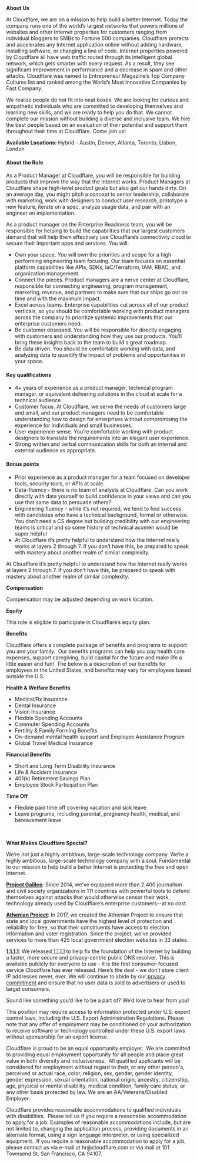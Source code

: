 <div class="content-intro">
	<div><strong>About Us</strong></div>
	<div>
		<p>At Cloudflare, we are on a mission to help build a better Internet. Today the company runs one of the world’s largest networks that powers millions of websites and other Internet properties for customers ranging from individual bloggers to SMBs to Fortune 500 companies. Cloudflare protects and accelerates any Internet application online without adding hardware, installing software, or changing a line of code. Internet properties powered by Cloudflare all have web traffic routed through its intelligent global network, which gets smarter with every request. As a result, they see significant improvement in performance and a decrease in spam and other attacks. Cloudflare was named to Entrepreneur Magazine’s Top Company Cultures list and ranked among the World’s Most Innovative Companies by Fast Company.&nbsp;</p>
		<p><span style="font-weight: 400;">We realize people do not fit into neat boxes. We are looking for curious and empathetic individuals who are committed to developing themselves and learning new skills, and we are ready to help you do that. We cannot complete our mission without building a diverse and inclusive team. We hire the best people based on an evaluation of their potential and support them throughout their time at Cloudflare. Come join us!&nbsp;</span></p>
	</div>
</div>
<p><strong>Available Locations:&nbsp;</strong>Hybrid - Austin, Denver, Atlanta, Toronto, Lisbon, London</p>
<h4>About the Role</h4>
<p>As a Product Manager at Cloudflare, you will be responsible for building products that improve the way that the Internet works. Product Managers at Cloudflare shape high-level product goals but also get our hands dirty. On an average day, you might pitch a concept to senior leadership, collaborate with marketing, work with designers to conduct user research, prototype a new feature, iterate on a spec, analyze usage data, and pair with an engineer on implementation.</p>
<p>As a product manager on the Enterprise Readiness team, you will be responsible for helping to build the capabilities that our largest customers demand that will help them effectively use Cloudflare’s connectivity cloud to secure their important apps and services. You will:</p>
<ul>
	<li>Own your space. You will own the priorities and scope for a high performing engineering team focusing. Our team focuses on essential platform capabilities like APIs, SDKs, IaC/Terraform, IAM, RBAC, and organization management.&nbsp;</li>
	<li>Connect the pieces. Product managers are a nerve center at Cloudflare, responsible for connecting engineering, program management, marketing, revenue, and partners to make sure that our ships go out on time and with the maximum impact.&nbsp;</li>
	<li>Excel across teams. Enterprise capabilities cut across all of our product verticals, so you should be comfortable working with product managers across the company to prioritize systemic improvements that our enterprise customers need.</li>
	<li>Be customer obsessed. You will be responsible for directly engaging with customers and understanding how they use our products. You’ll bring these insights back to the team to build a great roadmap.&nbsp;</li>
	<li>Be data driven. You should be comfortable working with data, and analyzing data to quantify the impact of problems and opportunities in your space.&nbsp;</li>
</ul>
<h4>Key qualifications</h4>
<ul>
	<li>4+ years of experience as a product manager, technical program manager, or equivalent delivering solutions in the cloud at scale for a technical audience&nbsp;</li>
	<li>Customer focus. At Cloudflare, we serve the needs of customers large and small, and our product managers need to be comfortable understanding how to design for enterprises without compromising the experience for individuals and small businesses.&nbsp;</li>
	<li>User experience sense. You’re comfortable working with product designers to translate the requirements into an elegant user experience.&nbsp;</li>
	<li>Strong written and verbal communication skills for both an internal and external audience as appropriate.&nbsp;</li>
</ul>
<h4>Bonus points</h4>
<ul>
	<li>Prior experience as a product manager for a team focused on developer tools, security tools, or APIs at scale.&nbsp;</li>
	<li>Data-fluency - there is no team of analysts at Cloudflare. Can you work directly with data yourself to build confidence in your views and can you use that same data to persuade others?&nbsp;&nbsp;</li>
	<li>Engineering fluency - while it’s not required, we tend to find success with candidates who have a technical background, formal or otherwise. You don’t need a CS degree but building credibility with our engineering teams is critical and so some history of technical acumen would be super helpful</li>
	<li>At Cloudflare it’s pretty helpful to understand how the Internet really works at layers 2 through 7. If you don’t have this, be prepared to speak with mastery about another realm of similar complexity. &nbsp;</li>
</ul>
<p>At Cloudflare it’s pretty helpful to understand how the Internet really works at layers 2 through 7. If you don’t have this, be prepared to speak with mastery about another realm of similar complexity.&nbsp;&nbsp;</p>
<p><strong>Compensation</strong></p>
<p>Compensation may be adjusted depending on work location.</p>
<p><strong>Equity</strong></p>
<p>This role is eligible to participate in Cloudflare’s equity plan.</p>
<p><strong>Benefits</strong></p>
<p>Cloudflare offers a complete package of benefits and programs to support you and your family.&nbsp; Our benefits programs can help you pay health care expenses, support caregiving, build capital for the future and make life a little easier and fun!&nbsp; The below is a description of our benefits for employees in the United States, and benefits may vary for employees based outside the U.S.</p>
<p><strong>Health &amp; Welfare Benefits</strong></p>
<ul>
	<li>Medical/Rx Insurance</li>
	<li>Dental Insurance</li>
	<li>Vision Insurance</li>
	<li>Flexible Spending Accounts</li>
	<li>Commuter Spending Accounts</li>
	<li>Fertility &amp; Family Forming Benefits</li>
	<li>On-demand mental health support and Employee Assistance Program</li>
	<li>Global Travel Medical Insurance</li>
</ul>
<p><strong>Financial Benefits</strong></p>
<ul>
	<li>Short and Long Term Disability Insurance</li>
	<li>Life &amp; Accident Insurance</li>
	<li>401(k) Retirement Savings Plan</li>
	<li>Employee Stock Participation Plan</li>
</ul>
<p><strong>Time Off</strong></p>
<ul>
	<li>Flexible paid time off covering vacation and sick leave</li>
	<li>Leave programs, including parental, pregnancy health, medical, and bereavement leave</li>
</ul>
<p>&nbsp;</p>
<div class="content-conclusion">
	<p><strong>What Makes Cloudflare Special?</strong></p>
	<p><span style="font-weight: 400;">We’re not just a highly ambitious, large-scale technology company. We’re a highly ambitious, large-scale technology company with a soul. Fundamental to our mission to help build a better Internet is protecting the free and open Internet.</span></p>
	<p><a href="https://blog.cloudflare.com/protecting-free-expression-online/"><strong>Project Galileo</strong></a><span style="font-weight: 400;">: Since 2014, we've equipped more than 2,400 journalism and civil society organizations in 111 countries with powerful tools to defend themselves against attacks that would otherwise censor their work, technology already used by Cloudflare’s enterprise customers--at no cost.</span></p>
	<p><strong><a href="https://www.cloudflare.com/athenian/">Athenian Project</a></strong><span style="font-weight: 400;">: In 2017, we created the Athenian Project to ensure that state and local governments have the highest level of protection and reliability for free, so that their constituents have access to election information and voter registration. Since the project, we've provided services to more than 425 local government election websites in 33 states.</span></p>
	<p><a href="https://1.1.1.1/"><strong>1.1.1.1</strong></a><span style="font-weight: 400;">: We released</span><a href="https://1.1.1.1/"> <span style="font-weight: 400;">1.1.1.1</span></a><span style="font-weight: 400;"> to help fix the foundation of the Internet by building a faster, more secure and privacy-centric public DNS resolver. This is available publicly for everyone to use - it is the first consumer-focused service Cloudflare has ever released. Here’s the deal - we don’t store client IP addresses never, ever. We will continue to abide by our</span><a href="https://developers.cloudflare.com/1.1.1.1/privacy/public-dns-resolver"> privacy commitment</a><span style="font-weight: 400;"> and ensure that no user data is sold to advertisers or used to target consumers.</span></p>
	<p><span style="font-weight: 400;">Sound like something you’d like to be a part of? We’d love to hear from you!</span></p>
	<p><span style="font-weight: 400;">This position may require access to information protected under U.S. export control laws, including the U.S. Export Administration Regulations. Please note that any offer of employment may be conditioned on your authorization to receive software or technology controlled under these U.S. export laws without sponsorship for an export license.</span></p>
	<p><span style="font-weight: 400;">Cloudflare is proud to be an equal opportunity employer. &nbsp;We are committed to providing equal employment opportunity for all people and place great value in both diversity and inclusiveness. &nbsp;All qualified applicants will be considered for employment without regard to their, or any other person's, perceived or actual</span> <span style="font-weight: 400;">race, color, religion, sex, gender, gender identity, gender expression, sexual orientation, national origin, ancestry, citizenship, age, physical or mental disability, medical condition, family care status, or any other basis protected by law. </span><span style="font-weight: 400;">We are an AA/Veterans/Disabled Employer.</span></p>
	<p><span style="font-weight: 400;">Cloudflare provides reasonable accommodations to qualified individuals with disabilities. &nbsp;Please tell us if you require a reasonable accommodation to apply for a job. Examples of reasonable accommodations include, but are not limited to, changing the application process, providing documents in an alternate format, using a sign language interpreter, or using specialized equipment. &nbsp;If you require a reasonable accommodation to apply for a job, please contact us via e-mail at </span><span style="font-weight: 400;">hr@cloudflare.com</span><span style="font-weight: 400;"> or via mail at 101 Townsend St. San Francisco, CA 94107.</span></p>
</div>